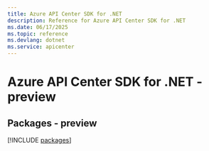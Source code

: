```yaml
---
title: Azure API Center SDK for .NET
description: Reference for Azure API Center SDK for .NET
ms.date: 06/17/2025
ms.topic: reference
ms.devlang: dotnet
ms.service: apicenter
---
```

# Azure API Center SDK for .NET - preview
## Packages - preview
[!INCLUDE [packages](api-center-index.md)]